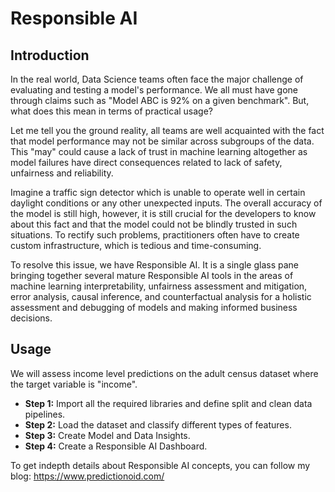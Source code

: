 # Responsible AI

## Introduction

In the real world, Data Science teams often face the major challenge of evaluating and testing a model's performance. We all must have gone through claims such as "Model ABC is 92% on a given benchmark". But, what does this mean in terms of practical usage? 


Let me tell you the ground reality, all teams are well acquainted with the fact that model performance may not be similar across subgroups of the data. This "may" could cause a lack of trust in machine learning altogether as model failures have direct consequences related to lack of safety, unfairness and reliability. 


Imagine a traffic sign detector which is unable to operate well in certain daylight conditions or any other unexpected inputs. The overall accuracy of the model is still high, however, it is still crucial for the developers to know about this fact and that the model could not be blindly trusted in such situations. To rectify such problems, practitioners often have to create custom infrastructure, which is tedious and time-consuming. 

To resolve this issue, we have Responsible AI. It is a single glass pane bringing together several mature Responsible AI tools in the areas of machine learning interpretability, unfairness assessment and mitigation, error analysis, causal inference, and counterfactual analysis for a holistic assessment and debugging of models and making informed business decisions. 

## Usage
We will assess income level predictions on the adult census dataset where the target variable is "income". 

* **Step 1:** Import all the required libraries and define split and clean data pipelines. 
* **Step 2:** Load the dataset and classify different types of features.
* **Step 3:** Create Model and Data Insights.
* **Step 4:** Create a Responsible AI Dashboard.

To get indepth details about Responsible AI concepts, you can follow my blog: https://www.predictionoid.com/

